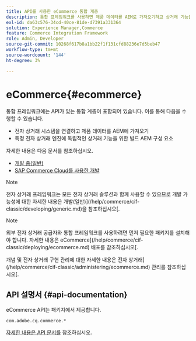 ```yaml
---
title: API를 사용한 eCommerce 통합 계층
description: 통합 프레임워크를 사용하면 제품 데이터를 AEM로 가져오기하고 상거래 기능을 위한 구성 요소를 빌드 AEM 수 있습니다.
exl-id: da63c576-34cd-40ce-81de-d7391a331364
solution: Experience Manager,Commerce
feature: Commerce Integration Framework
role: Admin, Developer
source-git-commit: 10268f617b8a1bb22f1f131cfd88236e7d5beb47
workflow-type: tm+mt
source-wordcount: '144'
ht-degree: 3%

---
```


# eCommerce{#ecommerce}

통합 프레임워크에는 API가 있는 통합 계층이 포함되어 있습니다. 이를 통해 다음을 수행할 수 있습니다.

* 전자 상거래 시스템을 연결하고 제품 데이터를 AEM에 가져오기
* 특정 전자 상거래 엔진에 독립적인 상거래 기능을 위한 빌드 AEM 구성 요소

자세한 내용은 다음 문서를 참조하십시오.

* [개발 중(일반)](/help/commerce/cif-classic/developing/generic.md)
* [SAP Commerce Cloud를 사용한 개발](/help/commerce/cif-classic/developing/sap-commerce-cloud.md)

>[!NOTE]
>
>전자 상거래 프레임워크는 모든 전자 상거래 솔루션과 함께 사용할 수 있으므로 개발 가능성에 대한 자세한 내용은 개발(일반)](/help/commerce/cif-classic/developing/generic.md)을 참조하십시오[.

>[!NOTE]
>
>외부 전자 상거래 공급자와 통합 프레임워크를 사용하려면 먼저 필요한 패키지를 설치해야 합니다. 자세한 내용은 eCommerce](/help/commerce/cif-classic/deploying/ecommerce.md) 배포를 참조하십시오[.
>
>개념 및 전자 상거래 구현 관리에 대한 자세한 내용은 전자 상거래](/help/commerce/cif-classic/administering/ecommerce.md) 관리를 참조하십시오[.

## API 설명서 {#api-documentation}

eCommerce API는 패키지에서 제공합니다.

`com.adobe.cq.commerce.*`

[자세한 내용은 API 문서를](https://helpx.adobe.com/experience-manager/6-5/sites/developing/using/reference-materials/javadoc/index.html) 참조하십시오.
